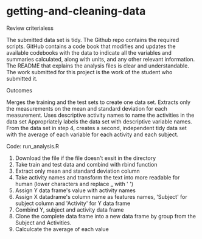 # getting-and-cleaning-data
Review criterialess 

The submitted data set is tidy.
The Github repo contains the required scripts.
GitHub contains a code book that modifies and updates the available codebooks with the data to indicate all the variables and summaries calculated, along with units, and any other relevant information.
The README that explains the analysis files is clear and understandable.
The work submitted for this project is the work of the student who submitted it.

Outcomes

Merges the training and the test sets to create one data set.
Extracts only the measurements on the mean and standard deviation for each measurement.
Uses descriptive activity names to name the activities in the data set
Appropriately labels the data set with descriptive variable names.
From the data set in step 4, creates a second, independent tidy data set with the average of each variable for each activity and each subject.

Code: run_analysis.R

1. Download the file if the file doesn't exsit in the directory 
2. Take train and test data and combind with rbind function
3. Extract only mean and standard deviation column 
4. Take activity names and transform the text into more readable for human (lower characters and replace _ with ' ')
5. Assign Y data frame's value with activity names
6. Assign X datadrame's column name as features names, 'Subject' for subject column and 'Activity' for Y data frame
7. Combind Y, subject and activity data frame
8. Clone the complete data frame into a new data frame by group from the Subject and Activities.
9. Calculcate the average of each value
